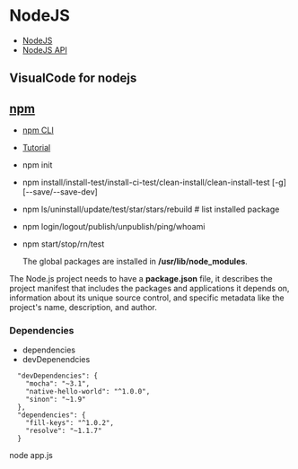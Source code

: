 # NodeJS
- [NodeJS](https://nodejs.org/en/docs/)
- [NodeJS API](https://nodejs.org/api/)

## VisualCode for nodejs

## [npm](https://docs.npmjs.com/about-npm)
- [npm CLI](https://docs.npmjs.com/cli/v9/commands)
- [Tutorial](https://docs.npmjs.com/getting-started)
- npm init
- npm install/install-test/install-ci-test/clean-install/clean-install-test [-g] <module>  [--save/--save-dev]
- npm ls/uninstall/update/test/star/stars/rebuild  # list installed package  
- npm login/logout/publish/unpublish/ping/whoami
- npm start/stop/rn/test

  The global packages are installed in **/usr/lib/node_modules**.

The Node.js project needs to have a **package.json** file, it describes the project manifest that includes the packages and applications it depends on, information about its unique source control, and specific metadata like the project's name, description, and author.

### Dependencies
- dependencies 
- devDepenendcies
```
  "devDependencies": {
    "mocha": "~3.1",
    "native-hello-world": "^1.0.0",
    "sinon": "~1.9"
  },
  "dependencies": {
    "fill-keys": "^1.0.2",
    "resolve": "~1.1.7"
  }  
```  
node app.js
